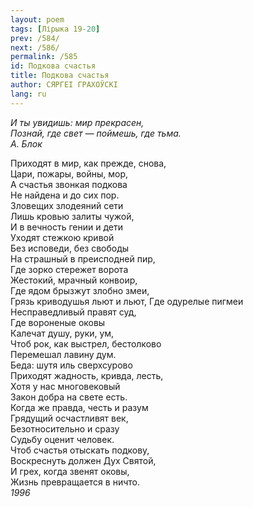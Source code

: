 ```yaml
---
layout: poem
tags: [Лірыка 19-20]
prev: /584/
next: /586/
permalink: /585
id: Подкова счастья
title: Подкова счастья
author: СЯРГЕІ ГРАХОЎСКІ
lang: ru
---
```



*И ты увидишь: мир прекрасен,  
Познай, где свет — поймешь, где тьма.  
А. Блок*  

Приходят в мир, как прежде, снова,  
Цари, пожары, войны, мор,  
А счастья звонкая подкова  
Не найдена и до сих пор.  
Зловещих злодеяний сети  
Лишь кровью залиты чужой,  
И в вечность гении и дети  
Уходят стежкою кривой  
Без исповеди, без свободы  
На страшный в преисподней пир,  
Где зорко стережет ворота  
Жестокий, мрачный конвоир,  
Где ядом брызжут злобно змеи,  
Грязь криводушья льют и льют, 
Где одурелые пигмеи  
Несправедливый правят суд,  
Где вороненые оковы  
Калечат душу, руки, ум,  
Чтоб рок, как выстрел, бестолково  
Перемешал лавину дум.  
Беда: шутя иль сверхсурово  
Приходят жадность, кривда, лесть,  
Хотя у нас многовековый  
Закон добра на свете есть.  
Когда же правда, честь и разум  
Грядущий осчастливят век,  
Безотносительно и сразу  
Судьбу оценит человек.  
Чтоб счастья отыскать подкову,  
Воскреснуть должен Дух Святой,  
И грех, когда звенят оковы,  
Жизнь превращается в ничто.  
*1996*  

